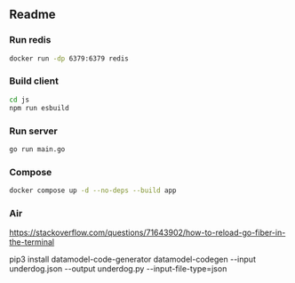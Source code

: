 ## Readme

### Run redis

```bash
docker run -dp 6379:6379 redis
```

### Build client

```bash
cd js
npm run esbuild
```

### Run server

```bash
go run main.go

```

### Compose

```bash
docker compose up -d --no-deps --build app
```

### Air

https://stackoverflow.com/questions/71643902/how-to-reload-go-fiber-in-the-terminal


pip3 install datamodel-code-generator
datamodel-codegen --input underdog.json --output underdog.py --input-file-type=json


